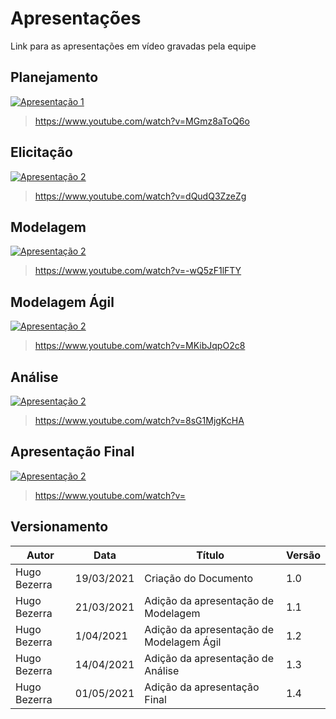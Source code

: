 # Apresentações

Link para as apresentações em vídeo gravadas pela equipe

## Planejamento

[![Apresentação 1](https://img.youtube.com/vi/MGmz8aToQ6o/0.jpg)](https://www.youtube.com/watch?v=MGmz8aToQ6o)

> https://www.youtube.com/watch?v=MGmz8aToQ6o

## Elicitação
[![Apresentação 2](https://img.youtube.com/vi/dQudQ3ZzeZg/0.jpg)](https://www.youtube.com/watch?v=dQudQ3ZzeZg)

> https://www.youtube.com/watch?v=dQudQ3ZzeZg

## Modelagem
[![Apresentação 2](https://img.youtube.com/vi/-wQ5zF1lFTY/0.jpg)](https://www.youtube.com/watch?v=-wQ5zF1lFTY)

> https://www.youtube.com/watch?v=-wQ5zF1lFTY

## Modelagem Ágil
[![Apresentação 2](https://img.youtube.com/vi/MKibJqpO2c8/0.jpg)](https://www.youtube.com/watch?v=MKibJqpO2c8)

> https://www.youtube.com/watch?v=MKibJqpO2c8

## Análise
[![Apresentação 2](https://img.youtube.com/vi/8sG1MjgKcHA/0.jpg)](https://www.youtube.com/watch?v=8sG1MjgKcHA)

> https://www.youtube.com/watch?v=8sG1MjgKcHA

## Apresentação Final
[![Apresentação 2](https://img.youtube.com/vi//0.jpg)](https://www.youtube.com/watch?v=)

> https://www.youtube.com/watch?v=

## Versionamento
| Autor | Data | Título | Versão |
|--|--|--|--|
| Hugo Bezerra| 19/03/2021 | Criação do Documento | 1.0 |
| Hugo Bezerra| 21/03/2021 | Adição da apresentação de Modelagem | 1.1 |
| Hugo Bezerra| 1/04/2021 | Adição da apresentação de Modelagem Ágil| 1.2 |
| Hugo Bezerra| 14/04/2021 | Adição da apresentação de Análise | 1.3 |
| Hugo Bezerra| 01/05/2021 | Adição da apresentação Final | 1.4 |
